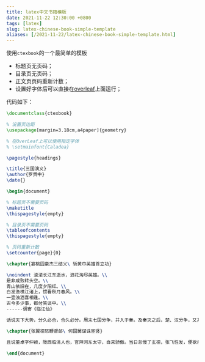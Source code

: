 ```yaml
---
title: latex中文书籍模板
date: 2021-11-22 12:30:00 +0800
tags: [latex]
slug: latex-chinese-book-simple-template
aliases: [/2021-11-22/latex-chinese-book-simple-template.html]
---
```


使用`ctexbook`的一个最简单的模板

- 标题页无页码；
- 目录页无页码；
- 正文页页码重新计数；
- 设置好字体后可以直接在[overleaf](https://www.overleaf.com/)上面运行；

代码如下：

```latex
\documentclass{ctexbook}

% 设置页边距
\usepackage[margin=3.18cm,a4paper]{geometry}

% 在OverLeaf上可以使用指定字体
% \setmainfont{Caladea}

\pagestyle{headings}

\title{三国演义}
\author{罗贯中}
\date{}

\begin{document}

% 标题页不需要页码
\maketitle
\thispagestyle{empty}

% 目录页不需要页码
\tableofcontents
\thispagestyle{empty}

% 页码重新计数
\setcounter{page}{0}

\chapter{宴桃园豪杰三结义\ 斩黄巾英雄首立功}

\noindent 滚滚长江东逝水，浪花淘尽英雄。\\
是非成败转头空。\\
青山依旧在，几度夕阳红。\\
白发渔樵江渚上，惯看秋月春风。\\
一壶浊酒喜相逢。\\
古今多少事，都付笑谈中。\\
------调寄《临江仙》

话说天下大势，分久必合，合久必分。周末七国分争，并入于秦。及秦灭之后，楚、汉分争，又并入于汉。汉朝自高祖斩白蛇而起义，一统天下，后来光武中兴，传至献帝，遂分为三国。推其致乱之由，殆始于桓、灵二帝。桓帝禁锢善类，崇信宦官。及桓帝崩，灵帝即位，大将军窦武、太傅陈蕃共相辅佐。时有宦官曹节等弄权，窦武、陈蕃谋诛之，机事不密，反为所害，中涓自此愈横。

\chapter{张翼德怒鞭督邮\ 何国舅谋诛宦竖}

且说董卓字仲颖，陇西临洮人也，官拜河东太守，自来骄傲。当日怠慢了玄德，张飞性发，便欲杀之。

\end{document}

```
